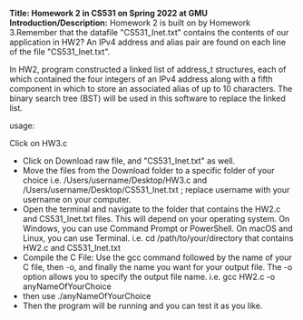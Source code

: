 **Title: Homework 2 in CS531 on Spring 2022 at GMU**
**Introduction/Description:**
Homework 2 is built on by Homework 3.Remember that the datafile "CS531_Inet.txt" contains the contents of our application in HW2? An IPv4 address and alias pair are found on each line of the file "CS531_Inet.txt".

In HW2, program constructed a linked list of address_t structures, each of which contained the four integers of an IPv4 address along with a fifth component in which to store an associated alias of up to 10 characters. The binary search tree (BST) will be used in this software to replace the linked list.

usage:

Click on HW3.c 
- Click on Download raw file, and "CS531_Inet.txt" as well.
- Move the files from the Download folder to a specific folder of your choice i.e. /Users/username/Desktop/HW3.c and /Users/username/Desktop/CS531_Inet.txt ; replace username with your username on your computer.
- Open the terminal and navigate to the folder that contains the HW2.c and CS531_Inet.txt files. This will depend on your operating system. On Windows, you can use Command Prompt or PowerShell. On macOS and Linux, you can use Terminal. i.e. cd /path/to/your/directory that contains HW2.c and CS531_Inet.txt
- Compile the C File: Use the gcc command followed by the name of your C file, then -o, and finally the name you want for your output file. The -o option allows you to specify the output file name. i.e. gcc HW2.c -o anyNameOfYourChoice
- then use ./anyNameOfYourChoice
- Then the program will be running and you can test it as you like.
